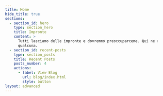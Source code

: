 ```yaml
---
title: Home
hide_title: true
sections:
  - section_id: hero
    type: section_hero
    title: Impronte
    content: >
      Tutti lasciamo delle impronte e dovremmo preoccuparcene. Qui ne raccolgo
      qualcuna.
  - section_id: recent-posts
    type: section_posts
    title: Recent Posts
    posts_number: 4
    actions:
      - label: View Blog
        url: blog/index.html
        style: button
layout: advanced
---
```

